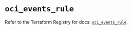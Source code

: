 # `oci_events_rule`

Refer to the Terraform Registry for docs: [`oci_events_rule`](https://registry.terraform.io/providers/oracle/oci/6.18.0/docs/resources/events_rule).
